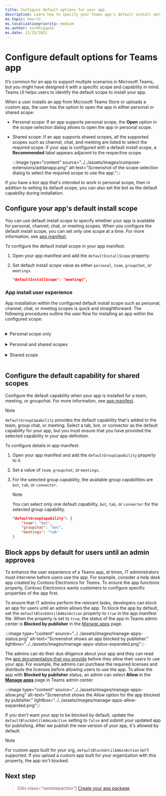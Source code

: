 ```yaml
---
title: Configure default options for your app
description: Learn how to specify your Teams app's default install options, default capability for shared scopes and block apps by default.
ms.topic: how-to
ms.localizationpriority: medium
ms.author: surbhigupta
ms.date: 12/15/2022
---
```

# Configure default options for Teams app

It’s common for an app to support multiple scenarios in Microsoft Teams, but you might have designed it with a specific scope and capability in mind. Teams UI helps users to identify the default scope to install your app.

When a user installs an app from Microsoft Teams Store or uploads a custom app, the user has the option to open the app in either personal or shared scope:

* Personal scope: If an app supports personal scope, the **Open** option in the scope selection dialog allows to open the app in personal scope. 

* Shared scope: If an app supports shared scopes, all the supported scopes such as channel, chat, and meeting are listed to select the required scope. If your app is configured with a default install scope, a **Recommended** label appears adjacent to the respective scope.

    :::image type="content" source="../../assets/images/compose-extensions/addanapp.png" alt-text="Screenshot of the scope selection dialog to select the required scope to use the app.":::

If you have a bot app that's intended to work in personal scope, then in addition to setting its default scope, you can also set the bot as the default capability during installation.

## Configure your app's default install scope

You can use default install scope to specify whether your app is available for personal, channel, chat, or meeting scopes. When you configure the default install scope, you can set only one scope at a time. For more information, see [app manifest](../../resources/schema/manifest-schema.md#defaultinstallscope).

To configure the default install scope in your app manifest:

1. Open your app manifest and add the `defaultInstallScope` property.
2. Set default install scope value as either `personal`, `team`, `groupChat`, or `meetings`.

    ```json
    "defaultInstallScope": "meetings",
    ```

### App install user experience

App installation within the configured default install scope such as personal, channel, chat, or meeting scopes is quick and straightforward. The following procedures outline the user flow for installing an app within the configured scope:

</br>
<details>
<summary>Personal scope only</summary>

If an app is configured only with personal scope, here's the user flow to add the app:

1. Go to **Apps** :::image type="icon" source="../../assets/images/compose-extensions/app-icon.png" border="false":::.

1. Browse and select the app that you want to install.

1. In the app details dialog, select **Add**.

    :::image type="content" source="../../assets/images/compose-extensions/app-add-button.png" alt-text="Screenshot of the app details dialog with the Add option to install the app.":::

    When the app is added, a dialog appears to open the app in personal scope.

1. Select **Open**. The app opens in personal scope.

    :::image type="content" source="../../assets/images/compose-extensions/personal-scope.png" alt-text="Screenshot of the scope selection dialog with the Open option highlighted to open the app in personal scope.":::

</details>
</br>
<details>
<summary>Personal and shared scopes</summary>

If an app is configured with personal and shared scopes along with a default install scope, here's the user flow to add the app in the required scope:

1. Go to **Apps** :::image type="icon" source="../../assets/images/compose-extensions/app-icon.png" border="false":::.

1. Browse and select the app that you want to install.

1. In the app details dialog, select **Add**.

    :::image type="content" source="../../assets/images/compose-extensions/app-add-button.png" alt-text="Screenshot of the app details dialog with the Add option to install the app.":::

     When the app is added, a dialog appears to select the scope.

1. Select **Open** to open in personal scope.

    Alternatively, you can either select from the recommended scope or search and select the required shared scope, and move through the dialog to select **Go**.

    :::image type="content" source="../../assets/images/compose-extensions/personal-other-scope.png" alt-text="Screenshot of the scope selection dialog with the options to open the app in personal or shared scopes.":::

    The app opens in the scope that you selected.

    > [!NOTE]
    >
    > * The **Recommended** button indicates the scope in which the app provides best usage experience.
    > * The **View more** option lists the respective channel, chat, and meetings scopes available for the user.

</details>
</br>
<details>
<summary>Shared scope</summary>

If an app is configured with shared scopes along with a default install scope, here's the user flow to add the app in the required scope:

1. Go to **Apps** :::image type="icon" source="../../assets/images/compose-extensions/app-icon.png" border="false":::.

1. Browse and select the app that you want to install.

1. In the app details dialog, select **Add**.

    :::image type="content" source="../../assets/images/compose-extensions/app-add-button.png" alt-text="Screenshot of the app details dialog with the Add option to install the app.":::

    When the app is added, a dialog appears to select the scope.

1. Select either from the recommended scope or search and select the required shared scope, and move through the dialog to select **Go**.

    :::image type="content" source="../../assets/images/compose-extensions/other-scope.png" alt-text="Screenshot of the scope selection dialog with the search option to select from the list of shared scopes.":::

    The app opens in the scope that you selected.

</details>
</br>

## Configure the default capability for shared scopes

Configure the default capability when your app is installed for a team, meeting, or groupchat. For more information, see [app manifest](../../resources/schema/manifest-schema.md#defaultgroupcapability).

> [!NOTE]
> `defaultGroupCapability` provides the default capability that's added to the team, group chat, or meeting. Select a tab, bot, or connector as the default capability for your app, but you must ensure that you have provided the selected capability in your app definition.

To configure details in app manifest:

1. Open your app manifest and add the `defaultGroupCapability` property to it.
2. Set a value of `team`, `groupchat`, or `meetings`.
3. For the selected group capability, the available group capabilities are `bot`, `tab`, or `connector`.

    > [!NOTE]
    > You can select only one default capability, `bot`, `tab`, or `connector` for the selected group capability.

    ```json
    "defaultGroupCapability": {
        "team": "bot",
        "groupchat": "bot",
        "meetings": "tab"
    }
    ```

## Block apps by default for users until an admin approves

To enhance the user experience of a Teams app, at times, IT administrators must intervene before users use the app. For example, consider a help desk app created by Contoso Electronics for Teams. To ensure the app functions properly, Contoso Electronics wants customers to configure specific properties of the app first.

To ensure that IT admins perform the relevant tasks, developers can block an app for users until an admin allows the app. To block the app by default, set the `defaultBlockUntilAdminAction` property to `true` in the app manifest file. When the property is set to `true`, the status of the app in Teams admin center is **Blocked by publisher** in the [Manage apps](https://admin.teams.microsoft.com/policies/manage-apps) page.

:::image type="content" source="../../assets/images/manage-apps-status.png" alt-text="Screenshot shows an app blocked by publisher." lightbox="../../assets/images/manage-apps-status-expanded.png":::

The admins can do their due diligence about your app and they can read the [app documentation that you provide]() before they allow their users to use your app. For example, the admins can purchase the required licenses and distribute the licenses before allowing users to use the app. To allow the app with **Blocked by publisher** status, an admin can select **Allow** in the **[Manage apps](https://admin.teams.microsoft.com/policies/manage-apps)** page in Teams admin center.

:::image type="content" source="../../assets/images/manage-apps-allow.png" alt-text="Screenshot shows the Allow option for the app blocked by publisher." lightbox="../../assets/images/manage-apps-allow-expanded.png":::

If you don't want your app to be blocked by default, update the `defaultBlockUntilAdminAction` setting to `false` and submit your updated app for publishing. After we publish the new version of your app, it's allowed by default.

> [!NOTE]
> For custom apps built for your org, `defaultBlockUntilAdminAction` isn't supported. If you upload a custom app built for your organization with this property, the app isn't blocked.

## Next step

> [!div class="nextstepaction"]
> [Create your app package](~/concepts/build-and-test/apps-package.md)
